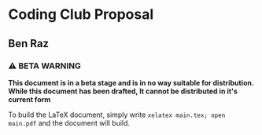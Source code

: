 # Coding Club Proposal

## Ben Raz 

### ⚠️ BETA WARNING

**This document is in a beta stage and is in no way suitable for distribution.**
**While this document has been drafted, It cannot be distributed in it's current form**

To build the LaTeX document, simply write `xelatex main.tex; open main.pdf` and the document will build.
